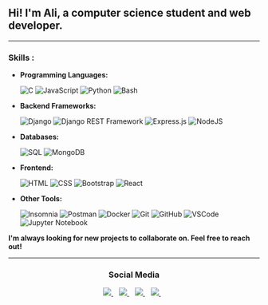 ## Hi! I'm Ali,  a computer science student and web developer.

<hr>
<h3>Skills :</h3>

* **Programming Languages:**

  ![C](https://img.shields.io/badge/-C-142282?style=flat&logo=C&logoColor=white) ![JavaScript](https://img.shields.io/badge/-JavaScript-white?style=flat&logo=javascript&logoColor=white) ![Python](https://img.shields.io/badge/-Python-3776AB?style=flat&logo=python&logoColor=white) ![Bash](https://img.shields.io/badge/-%3C/%3E%20Bash-2d2e2e?style=flat&logo=&logoColor=white)

* **Backend Frameworks:**
  
  ![Django](https://img.shields.io/badge/-Django-0b3324?style=flat&logo=django&logoColor=white) ![Django REST Framework](https://img.shields.io/badge/-Django_REST_Framework-a30000?style=flat&logo=django&logoColor=white) ![Express.js](https://img.shields.io/badge/-Express-white?style=flat&logo=express&logoColor=2d2e2e) ![NodeJS](http://img.shields.io/badge/-NodeJS-6EBF20?style=flat&logo=node.js&logoColor=white)
* **Databases:**
  
  ![SQL](https://img.shields.io/badge/-SQL-007DBA?style=flat&logo=mysql&logoColor=white) ![MongoDB](https://img.shields.io/badge/-MongoDB-43A047?style=flat&logo=mongodb&logoColor=white)
* **Frontend:**
  
  ![HTML](https://img.shields.io/badge/-HTML5-E34F26?style=flat&logo=HTML5&logoColor=white) ![CSS](https://img.shields.io/badge/-CSS3-1589FF?style=flat&logo=CSS3&logoColor=white) ![Bootstrap](https://img.shields.io/badge/-Bootstrap-563D7C?style=flat&logo=Bootstrap&logoColor=white) ![React](https://img.shields.io/badge/-React-00D8FF?style=flat&logo=react&logoColor=white)

* **Other Tools:**
  
  ![Insomnia](https://img.shields.io/badge/-Insomnia-5849BE?style=flat&logo=insomnia&logoColor=white) ![Postman](https://img.shields.io/badge/-Postman-FF6C37?style=flat&logo=postman&logoColor=white) ![Docker](https://img.shields.io/badge/-Docker-007ACC?style=flat&logo=docker&logoColor=white) ![Git](https://img.shields.io/badge/-Git-F05032?style=flat&logo=git&logoColor=white) ![GitHub](https://img.shields.io/badge/-Github-181717?style=flat&logo=github&logoColor=white) ![VSCode](https://img.shields.io/badge/-VSCode-007ACC?style=flat&logo=visual-studio-code&logoColor=white) ![Jupyter Notebook](https://img.shields.io/badge/-Jupyter%20Notebook-F37626?logo=jupyter&logoColor=white&style=flat) 

**I'm always looking for new projects to collaborate on. Feel free to reach out!**

<hr>
<h3 align="center">Social Media</h3>
<p align="center">

<!-- Email -->
<a href="mailto:alibouakaz91@gmail.com">
    <img src="https://img.shields.io/badge/Gmail-D14836?style=for-the-badge&logo=gmail&logoColor=white"/>
</a>
&nbsp;&nbsp;

<!-- LinkedIn -->
<a href="https://www.linkedin.com/in/ali-de-bouakaz/">
    <img src="https://img.shields.io/badge/LinkedIn-1877F2?style=for-the-badge&logo=linkedin&logoColor=white"/>
</a>
&nbsp;&nbsp;

<!-- whatsapp  -->
<a href="https://wa.me/+213791528316">
    <img src="https://img.shields.io/badge/whatsapp-25D366?style=for-the-badge&logo=whatsApp&logoColor=white"/>
</a>
&nbsp;&nbsp;

<!-- Telegram -->
<a href="https://t.me/+213791528316">
    <img src="https://img.shields.io/badge/Telegram-0088cc?style=for-the-badge&logo=Telegram&logoColor=white"/>
</a>
&nbsp;&nbsp;

</p>
